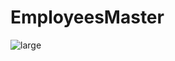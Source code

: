 # EmployeesMaster

![large](https://user-images.githubusercontent.com/59351103/82850502-a2b4d880-9f37-11ea-818a-c2b02d78af84.jpg)

